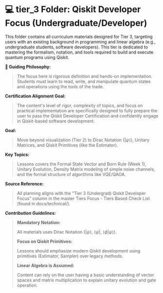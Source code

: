# **💻 tier_3 Folder: Qiskit Developer Focus (Undergraduate/Developer)**

This folder contains all curriculum materials designed for Tier 3, targeting users with an existing background in programming and linear algebra (e.g., undergraduate students, software developers).
This tier is dedicated to mastering the formalism, notation, and tools required to build and execute quantum programs using Qiskit.

**🎯 Guiding Philosophy:**
>The focus here is rigorous definition and hands-on implementation. Students must learn to read, write, and manipulate quantum states and operations using the tools of the trade.

**Certification Alignment Goal:**
>The content's level of rigor, complexity of topics, and focus on practical implementation are specifically designed to fully prepare the user to pass the Qiskit Developer Certification and confidently engage in Qiskit-based software development.

**Goal:** 
>Move beyond visualization (Tier 2) to Dirac Notation ($|\psi\rangle$), Unitary Matrices, and Qiskit Primitives (like the Estimator).

**Key Topics:**
>Lessons covers the Formal State Vector and Born Rule (Week 1), Unitary Evolution, Density Matrix modeling of simple noise channels, and the formal structure of algorithms like VQE/QAOA.

**Source Reference:**
>All planning aligns with the "Tier 3 (Undergrad) Qiskit Developer Focus" column in the master Tiers Focus - Tiers Based Check List (found in docs/technical/).

***Contribution Guidelines:***
>**Mandatory Notation:**
>
>All materials uses Dirac Notation ($|\psi\rangle$, $\langle\psi|$, $\langle\phi|\psi\rangle$).
>
>**Focus on Qiskit Primitives:**
>
>Lessons should emphasize modern Qiskit development using primitives (Estimator, Sampler) over legacy methods.
>
>**Linear Algebra is Assumed:**
>
>Content can rely on the user having a basic understanding of vector spaces and matrix multiplication to explain unitary evolution and gate operation.
